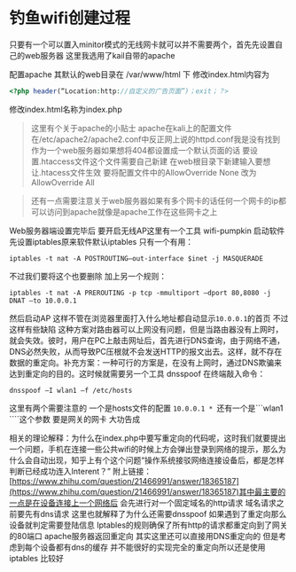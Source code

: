 # 钓鱼wifi创建过程

只要有一个可以置入minitor模式的无线网卡就可以并不需要两个，首先先设置自己的web服务器 这里我选用了kail自带的apache

配置apache 其默认的web目录在 /var/www/html 下 修改index.html内容为
```php
<?php header(“Location:http://自定义的广告页面”)；exit；？>
```
修改index.html名称为index.php

>这里有个关于apache的小贴士 apache在kali上的配置文件在/etc/apache2/apache2.conf中反正网上说的httpd.conf我是没有找到 作为一个web服务器如果想将404都设置成一个默认页面的话 要设置.htaccess文件这个文件需要自己新建 在web根目录下新建输入要想让.htacess文件生效 要将配置文件中的AllowOverride None 改为AllowOverride All

>还有一点需要注意关于web服务器如果有多个网卡的话任何一个网卡的ip都可以访问到apache就像是apache工作在这些网卡之上

Web服务器端设置完毕后 要开启无线AP这里有一个工具 wifi-pumpkin 启动软件先设置iptables原来软件默认iptables 只有一个有用：
```
iptables -t nat -A POSTROUTING–out-interface $inet -j MASQUERADE
```
不过我们要将这个也要删除
加上另一个规则：
```
iptables -t nat -A PREROUTING -p tcp -mmultiport –dport 80,8080 -j DNAT –to 10.0.0.1
```
然后启动AP 这样不管在浏览器里面打入什么地址都自动显示````10.0.0.1````的首页
不过这样有些缺陷 这种方案对路由器可以上网没有问题，但是当路由器没有上网时，就会失效。彼时，用户在PC上敲击网址后，首先进行DNS查询，由于网络不通，DNS必然失败，从而导致PC压根就不会发送HTTP的报文出去。这样，就不存在数据的重定向。补充方案：一种可行的方案是，在没有上网时，通过DNS欺骗来达到重定向的目的。这时候就需要另一个工具 dnsspoof
在终端敲入命令：
```
dnsspoof –I wlan1 –f /etc/hosts
```
这里有两个需要注意的 一个是hosts文件的配置 ````10.0.0.1 * ````还有一个是```wlan1 ````这个参数 要是网关的网卡
大功告成

相关的理论解释：为什么在index.php中要写重定向的代码呢，这时我们就要提出一个问题，手机在连接一些公共wifi的时候上方会弹出登录到网络的提示，那么为什么会自动出现，知乎上有个这个问题“操作系统接驳网络连接设备后，都是怎样判断已经成功连入Interent？” 附上链接：[https://www.zhihu.com/question/21466991/answer/18365187](https://www.zhihu.com/question/21466991/answer/18365187)其中最主要的一点是在设备连接上一个网络后 会先进行对一个固定域名的http请求 域名请求之前要先有dns请求 这里也就解释了为什么还需要dnsspoof 如果遇到了重定向那么设备就判定需要登陆信息
Iptables的规则确保了所有http的请求都重定向到了网关的80端口 apache服务器返回重定向 其实这里还可以直接用DNS重定向的 但是考虑到每个设备都有dns的缓存 并不能很好的实现完全的重定向所以还是使用iptables 比较好
